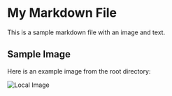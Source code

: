 # My Markdown File  

This is a sample markdown file with an image and text.  

## Sample Image  
Here is an example image from the root directory:  

![Local Image](sample.png)
